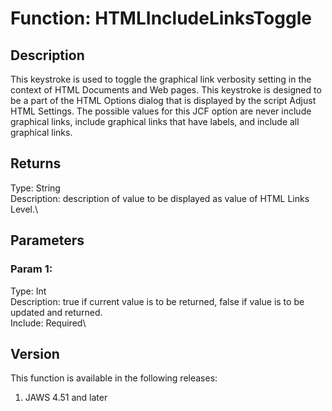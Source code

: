 # Function: HTMLIncludeLinksToggle

## Description

This keystroke is used to toggle the graphical link verbosity setting in
the context of HTML Documents and Web pages. This keystroke is designed
to be a part of the HTML Options dialog that is displayed by the script
Adjust HTML Settings. The possible values for this JCF option are never
include graphical links, include graphical links that have labels, and
include all graphical links.

## Returns

Type: String\
Description: description of value to be displayed as value of HTML Links
Level.\

## Parameters

### Param 1:

Type: Int\
Description: true if current value is to be returned, false if value is
to be updated and returned.\
Include: Required\

## Version

This function is available in the following releases:

1.  JAWS 4.51 and later
